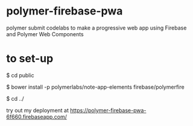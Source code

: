 # polymer-firebase-pwa
polymer submit codelabs to make a progressive web app using Firebase and Polymer Web Components

# to set-up
$ cd public

$ bower install -p polymerlabs/note-app-elements firebase/polymerfire

$ cd ../

try out my deployment at https://polymer-firebase-pwa-6f660.firebaseapp.com/

